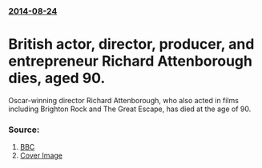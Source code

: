 ### [2014-08-24](/news/2014/08/24/index.md)

# British actor, director, producer, and entrepreneur Richard Attenborough dies, aged 90. 

Oscar-winning director Richard Attenborough, who also acted in films including Brighton Rock and The Great Escape, has died at the age of 90.


### Source:

1. [BBC](http://www.bbc.com/news/entertainment-arts-28923074)
1. [Cover Image](http://ichef.bbci.co.uk/news/1024/media/images/77151000/jpg/_77151113_tv023613589.jpg)
